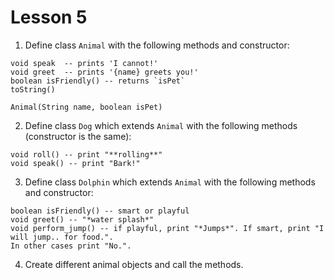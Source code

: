 Lesson 5
========

1. Define class `Animal` with the following methods and constructor:
```
void speak  -- prints 'I cannot!'
void greet  -- prints '{name} greets you!'
boolean isFriendly() -- returns `isPet`
toString() 

Animal(String name, boolean isPet)
```

2. Define class `Dog` which extends `Animal` with the following methods (constructor is the same):
```
void roll() -- print "**rolling**"
void speak() -- print "Bark!"
```

3. Define class `Dolphin` which extends `Animal` with the following methods and constructor:

```
boolean isFriendly() -- smart or playful
void greet() -- "*water splash*"
void perform_jump() -- if playful, print "*Jumps*". If smart, print "I will jump.. for food.". 
In other cases print "No.".
```

4. Create different animal objects and call the methods.
